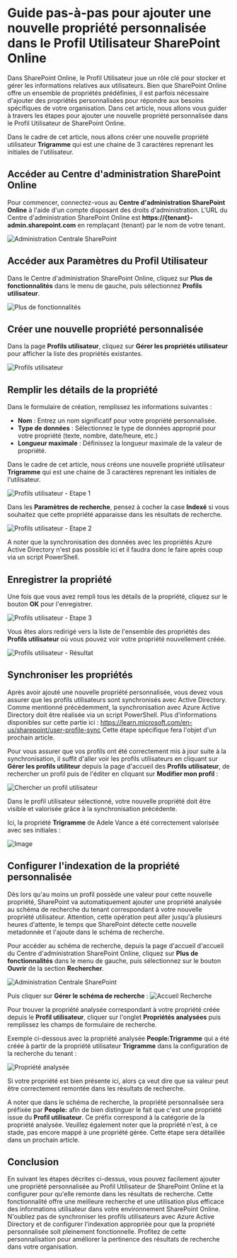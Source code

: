 # Guide pas-à-pas pour ajouter une nouvelle propriété personnalisée dans le Profil Utilisateur SharePoint Online

Dans SharePoint Online, le Profil Utilisateur joue un rôle clé pour stocker et gérer les informations relatives aux utilisateurs. Bien que SharePoint Online offre un ensemble de propriétés prédéfinies, il est parfois nécessaire d'ajouter des propriétés personnalisées pour répondre aux besoins spécifiques de votre organisation. Dans cet article, nous allons vous guider à travers les étapes pour ajouter une nouvelle propriété personnalisée dans le Profil Utilisateur de SharePoint Online.

Dans le cadre de cet article, nous allons créer une nouvelle propriété utilisateur **Trigramme** qui est une chaine de 3 caractères reprenant les initiales de l'utilisateur.

## Accéder au Centre d'administration SharePoint Online

Pour commencer, connectez-vous au **Centre d'administration SharePoint Online** à l'aide d'un compte disposant des droits d'administration.
L'URL du Centre d'administration SharePoint Online est **https://{tenant}-admin.sharepoint.com** en remplaçant {tenant} par le nom de votre tenant.

![Administration Centrale SharePoint](SharePointCentralAdmin.png)

## Accéder aux Paramètres du Profil Utilisateur

Dans le Centre d'administration SharePoint Online, cliquez sur **Plus de fonctionnalités** dans le menu de gauche, puis sélectionnez **Profils utilisateur**.

![Plus de fonctionnalités](OpenUserProfile.png)

## Créer une nouvelle propriété personnalisée

Dans la page **Profils utilisateur**, cliquez sur **Gérer les propriétés utilisateur** pour afficher la liste des propriétés existantes.

![Profils utilisateur](ManageUserProfile.png)

## Remplir les détails de la propriété

Dans le formulaire de création, remplissez les informations suivantes :

- **Nom** : Entrez un nom significatif pour votre propriété personnalisée.
- **Type de données** : Sélectionnez le type de données approprié pour votre propriété (texte, nombre, date/heure, etc.)
- **Longueur maximale** : Définissez la longueur maximale de la valeur de propriété.

Dans le cadre de cet article, nous créons une nouvelle propriété utilisateur **Trigramme** qui est une chaine de 3 caractères reprenant les initiales de l'utilisateur.

![Profils utilisateur - Etape 1](NewPropertyForm1.png)

Dans les **Paramètres de recherche**, pensez à cocher la case **Indexé** si vous souhaitez que cette propriété apparaisse dans les résultats de recherche.

![Profils utilisateur - Etape 2](NewPropertyForm2.png)

A noter que la synchronisation des données avec les propriétés Azure Active Directory n'est pas possible ici et il faudra donc le faire après coup via un script PowerShell.

## Enregistrer la propriété

Une fois que vous avez rempli tous les détails de la propriété, cliquez sur le bouton **OK** pour l'enregistrer.

![Profils utilisateur - Etape 3](NewPropertyForm3.png)

Vous êtes alors redirigé vers la liste de l'ensemble des propriétés des **Profils utilisateur** où vous pouvez voir votre propriété nouvellement créée.

![Profils utilisateur - Résultat](NewPropertyResult.png)

## Synchroniser les propriétés

Après avoir ajouté une nouvelle propriété personnalisée, vous devez vous assurer que les profils utilisateurs sont synchronisés avec Active Directory. Comme mentionné précédemment, la synchronisation avec Azure Active Directory doit être réalisée via un script PowerShell. Plus d'informations disponibles sur cette partie ici : https://learn.microsoft.com/en-us/sharepoint/user-profile-sync
Cette étape spécifique fera l'objet d'un prochain article.

Pour vous assurer que vos profils ont été correctement mis à jour suite à la synchronisation, il suffit d'aller voir les profils utilisateurs en cliquant sur **Gérer les profils utiliteur** depuis la page d'accueil des **Profils utilisateur**, de rechercher un profil puis de l'éditer en cliquant sur **Modifier mon profil** :

![Chercher un profil utilisateur](SearchUserProfile.png)

Dans le profil utilisateur sélectionné, votre nouvelle propriété doit être visible et valorisée grâce à la synchronisation précédente.

Ici, la propriété **Trigramme** de Adele Vance a été correctement valorisée avec ses initiales :

![Image](UserProfileAdeleVance.png)

## Configurer l'indexation de la propriété personnalisée

Dès lors qu'au moins un profil possède une valeur pour cette nouvelle propriété, SharePoint va automatiquement ajouter une propriété analysée au schéma de recherche du tenant correspondant à votre nouvelle propriété utilisateur. Attention, cette opération peut aller jusqu'à plusieurs heures d'attente, le temps que SharePoint détecte cette nouvelle metadonnée et l'ajoute dans le schéma de recherche.

Pour accéder au schéma de recherche, depuis la page d'accueil d'accueil du Centre d'administration SharePoint Online, cliquez sur **Plus de fonctionnalités** dans le menu de gauche, puis sélectionnez sur le bouton **Ouvrir** de la section **Rechercher**.

![Administration Centrale SharePoint](OpenSearch.png)

Puis cliquer sur **Gérer le schéma de recherche** :
![Accueil Recherche](SearchHome.png)

Pour trouver la propriété analysée correspondant à votre propriété créée depuis le **Profil utilisateur**, cliquer sur l'onglet **Propriétés analysées** puis remplissez les champs de formulaire de recherche.

Exemple ci-dessous avec la propriété analysée **People:Trigramme** qui a été créée à partir de la propriété utilisateur **Trigramme** dans la configuration de la recherche du tenant :

![Propriété analysée](CrawledProperty.png)

Si votre propriété est bien présente ici, alors ça veut dire que sa valeur peut être correctement remontée dans les résultats de recherche.

A noter que dans le schéma de recherche, la propriété personnalisée sera préfixée par **People:** afin de bien distinguer le fait que c'est une propriété issue du **Profil utilisateur**. Ce préfix correspond à la catégorie de la propriété analysée.
Veuillez également noter que la propriété n'est, à ce stade, pas encore mappé à une propriété gérée. Cette étape sera détaillée dans un prochain article.

## Conclusion

En suivant les étapes décrites ci-dessus, vous pouvez facilement ajouter une propriété personnalisée au Profil Utilisateur de SharePoint Online et la configurer pour qu'elle remonte dans les résultats de recherche. Cette fonctionnalité offre une meilleure recherche et une utilisation plus efficace des informations utilisateur dans votre environnement SharePoint Online. N'oubliez pas de synchroniser les profils utilisateurs avec Azure Active Directory et de configurer l'indexation appropriée pour que la propriété personnalisée soit pleinement fonctionnelle. Profitez de cette personnalisation pour améliorer la pertinence des résultats de recherche dans votre organisation.
